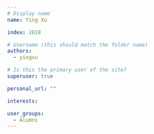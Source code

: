 ```yaml
---
# Display name
name: Ying Xu

index: 2018

# Username (this should match the folder name)
authors:
  - yingxu

# Is this the primary user of the site?
superuser: true

personal_url: ""

interests:

user_groups:
  - Alumni
---
```

